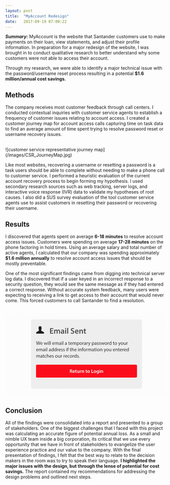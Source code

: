 ```yaml
---
layout: post
title:  "MyAccount Redesign"
date:   2017-09-19 07:00:22
---
```


***Summary:*** MyAccount is the website that Santander customers use to make payments on their loan, view statements, and adjust their profile information. In preparation for a major redesign of the website, I was brought in to conduct qualitative research to better understand why some customers were not able to access their account.

Through my research, we were able to identify a major technical issue with the password/username reset process resulting in a potential **$1.6 million/annual cost savings.**

Methods
-------
The company receives most customer feedback through call centers. I conducted contextual inquiries with customer service agents to establish a frequency of customer issues relating to account access. I created a customer journey map for account access calls capturing time on task data to find an average amount of time spent trying to resolve password reset or username recovery issues.

<br>
![customer service representative journey map](/images/CSR_JourneyMap.jpg)
<br>

Like most websites, recovering a username or resetting a password is a task users should be able to complete without needing to make a phone call to customer service. I performed a heuristic evaluation of the current account recovery process to begin forming my hypothesis. I used secondary research sources such as web tracking, server logs, and interactive voice response (IVR) data to validate my hypotheses of root causes. I also did a SUS survey evaluation of the tool customer service agents use to assist customers in resetting their password or recovering their username.

Results
-------

I discovered that agents spent on average **6-18 minutes** to resolve account access issues. Customers were spending on average **17-28 minutes** on the phone factoring in hold times. Using an average salary and total number of active agents, I calculated that our company was spending approximately **$1.6 million annually** to resolve account access issues that should be mostly preventable. 

One of the most significant findings came from digging into technical server log data. I discovered that if a user keyed in an incorrect response to a security question, they would see the same message as if they had entered a correct response. Without accurate system feedback, many users were expecting to receiving a link to get access to their account that would never come. This forced customers to call Santander to find a resolution.

<br>
<img src="/images/email_sent.jpg" alt="email sent message" class="imgcenter">
<br>

Conclusion
----------

All of the findings were consolidated into a report and presented to a group of stakeholders.  One of the biggest challenges that I faced with this project was calculating an accurate figure of potential annual loss. As a small and nimble UX team inside a big corporation, its critical that we use every opportunity that we have in front of stakeholders to evangelize the user experience practice and our value to the company. With the final presentation of findings, I felt that the best way to relate to the decision makers in the room was to try to speak their language. **I highlighted the major issues with the design, but through the lense of potential for cost savings.** The report contained my recommendations for addressing the design problems and outlined next steps.